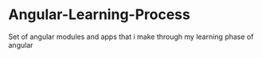 # Angular-Learning-Process
Set of angular modules and apps that i make through my learning phase of angular
